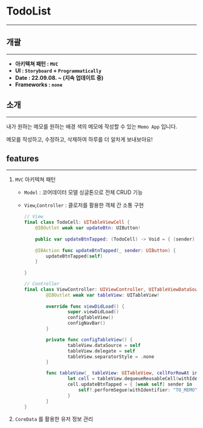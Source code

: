 # TodoList
---

## 개괄

---

- **아키텍쳐 패턴 : `MVC`**
- **UI : `Storyboard` + `Programmatically`**
- **Date : 22.09.08. ~ (지속 업데이트 중)**
- **Frameworks : `none`**

## 소개

---

내가 원하는 메모를 원하는 배경 색의 메모에 작성할 수 있는 `Memo App` 입니다.

메모를 작성하고, 수정하고, 삭제하여 하루를 더 알차게 보내보아요!

## features

---

1. `MVC` 아키텍쳐 패턴
    - `Model` : 코어데이터 모델 싱글톤으로 전체 CRUD 기능
    - `View`,`Controller` : 클로저를 활용한 객체 간 소통 구현
        
        ```swift
        // View
        final class TodoCell: UITableViewCell {
        	@IBOutlet weak var updateBtn: UIButton!
        	
        	public var updateBtnTapped: (TodoCell) -> Void = { (sender) in }
        	
        	@IBAction func updateBtnTapped(_ sender: UIButton) {
        		updateBtnTapped(self)
        	}
        	
        }
        
        // Controller
        final class ViewController: UIViewController, UITableViewDataSource {
        		@IBOutlet weak var tableView: UITableView!
        		
        		override func viewDidLoad() {
        				super.viewDidLoad()
        				configTableView()
        				configNavBar()
        		}
        
        		private func configTableView() {
        				tableView.dataSource = self
        				tableView.delegate = self
        				tableView.separatorStyle = .none
        		}
        
        		func tableView(_ tableView: UITableView, cellForRowAt indexPath: IndexPath) -> UITableViewCell {
        				let cell = tableView.dequeueReusableCell(withIdentifier: "TodoCell", for: indexPath) as! TodoCell
        				cell.updateBtnTapped = { [weak self] sender in
        					self?.performSegue(withIdentifier: "TO_MEMO", sender: indexPath)
        				}
        		}
        }
        ```
        

1. `CoreData` 를 활용한 유저 정보 관리
